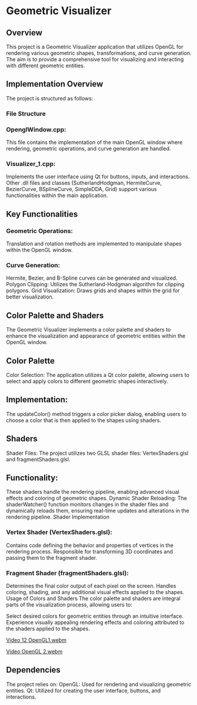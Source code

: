 # Geometric Visualizer 
## Overview
This project is a Geometric Visualizer application that utilizes OpenGL for rendering various geometric shapes, transformations, and curve generation. The aim is to provide a comprehensive tool for visualizing and interacting with different geometric entities.

## Implementation Overview
The project is structured as follows:

### File Structure
### OpenglWindow.cpp: 
This file contains the implementation of the main OpenGL window where rendering, geometric operations, and curve generation are handled.
### Visualizer_1.cpp: 
Implements the user interface using Qt for buttons, inputs, and interactions.
Other .dll files and classes (SutherlandHodgman, HermiteCurve, BezierCurve, BSplineCurve, SimpleDDA, Grid) support various functionalities within the main application.
## Key Functionalities
### Geometric Operations: 
Translation and rotation methods are implemented to manipulate shapes within the OpenGL window.
### Curve Generation:
Hermite, Bezier, and B-Spline curves can be generated and visualized.
Polygon Clipping: Utilizes the Sutherland-Hodgman algorithm for clipping polygons.
Grid Visualization: Draws grids and shapes within the grid for better visualization.
## Color Palette and Shaders
The Geometric Visualizer implements a color palette and shaders to enhance the visualization and appearance of geometric entities within the OpenGL window.

## Color Palette
Color Selection: The application utilizes a Qt color palette, allowing users to select and apply colors to different geometric shapes interactively.
## Implementation: 
The updateColor() method triggers a color picker dialog, enabling users to choose a color that is then applied to the shapes using shaders.
## Shaders
Shader Files: The project utilizes two GLSL shader files: VertexShaders.glsl and fragmentShaders.glsl.
## Functionality:
These shaders handle the rendering pipeline, enabling advanced visual effects and coloring of geometric shapes.
Dynamic Shader Reloading: The shaderWatcher() function monitors changes in the shader files and dynamically reloads them, ensuring real-time updates and alterations in the rendering pipeline.
Shader Implementation
### Vertex Shader (VertexShaders.glsl):
Contains code defining the behavior and properties of vertices in the rendering process.
Responsible for transforming 3D coordinates and passing them to the fragment shader.
### Fragment Shader (fragmentShaders.glsl):
Determines the final color output of each pixel on the screen.
Handles coloring, shading, and any additional visual effects applied to the shapes.
Usage of Colors and Shaders
The color palette and shaders are integral parts of the visualization process, allowing users to:

Select desired colors for geometric entities through an intuitive interface.
Experience visually appealing rendering effects and coloring attributed to the shaders applied to the shapes.

[Video 12 OpenGL1.webm](https://github.com/mvanadana/OpenGLAssignments/assets/149364066/1feb828e-360e-418a-a952-9d0a82eed37c)



[Video OpenGL 2.webm](https://github.com/mvanadana/OpenGLAssignments/assets/149364066/910e791d-a36f-4582-9ba6-0ce6d8ba508f)


## Dependencies
The project relies on:
OpenGL: Used for rendering and visualizing geometric entities.
Qt: Utilized for creating the user interface, buttons, and interactions.
